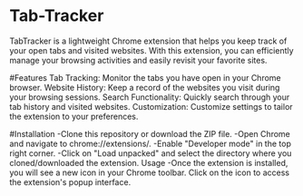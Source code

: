 # Tab-Tracker

TabTracker is a lightweight Chrome extension that helps you keep track of your open tabs and visited websites. With this extension, you can efficiently manage your browsing activities and easily revisit your favorite sites.

#Features
Tab Tracking: Monitor the tabs you have open in your Chrome browser.
Website History: Keep a record of the websites you visit during your browsing sessions.
Search Functionality: Quickly search through your tab history and visited websites.
Customization: Customize settings to tailor the extension to your preferences.

#Installation
-Clone this repository or download the ZIP file.
-Open Chrome and navigate to chrome://extensions/.
-Enable "Developer mode" in the top right corner.
-Click on "Load unpacked" and select the directory where you cloned/downloaded the extension.
 Usage
-Once the extension is installed, you will see a new icon in your Chrome toolbar. Click on the icon to access the extension's popup interface.
